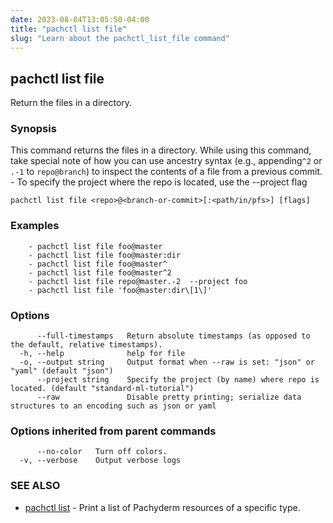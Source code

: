 ```yaml
---
date: 2023-08-04T13:05:50-04:00
title: "pachctl list file"
slug: "Learn about the pachctl_list_file command"
---
```


## pachctl list file

Return the files in a directory.

### Synopsis

This command returns the files in a directory. While using this command, take special note of how you can use ancestry syntax (e.g., appending`^2` or `.-1` to `repo@branch`) to inspect the contents of a file from a previous commit. 
	- To specify the project where the repo is located, use the --project flag 


```
pachctl list file <repo>@<branch-or-commit>[:<path/in/pfs>] [flags]
```

### Examples

```
	- pachctl list file foo@master 
	- pachctl list file foo@master:dir 
	- pachctl list file foo@master^ 
	- pachctl list file foo@master^2 
	- pachctl list file repo@master.-2  --project foo 
	- pachctl list file 'foo@master:dir\[1\]'

```

### Options

```
      --full-timestamps   Return absolute timestamps (as opposed to the default, relative timestamps).
  -h, --help              help for file
  -o, --output string     Output format when --raw is set: "json" or "yaml" (default "json")
      --project string    Specify the project (by name) where repo is located. (default "standard-ml-tutorial")
      --raw               Disable pretty printing; serialize data structures to an encoding such as json or yaml
```

### Options inherited from parent commands

```
      --no-color   Turn off colors.
  -v, --verbose    Output verbose logs
```

### SEE ALSO

* [pachctl list](/commands/pachctl_list/)	 - Print a list of Pachyderm resources of a specific type.

